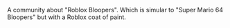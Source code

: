 A community about "Roblox Bloopers". Which is simular to "Super Mario 64 Bloopers" but with a Roblox coat of paint.
